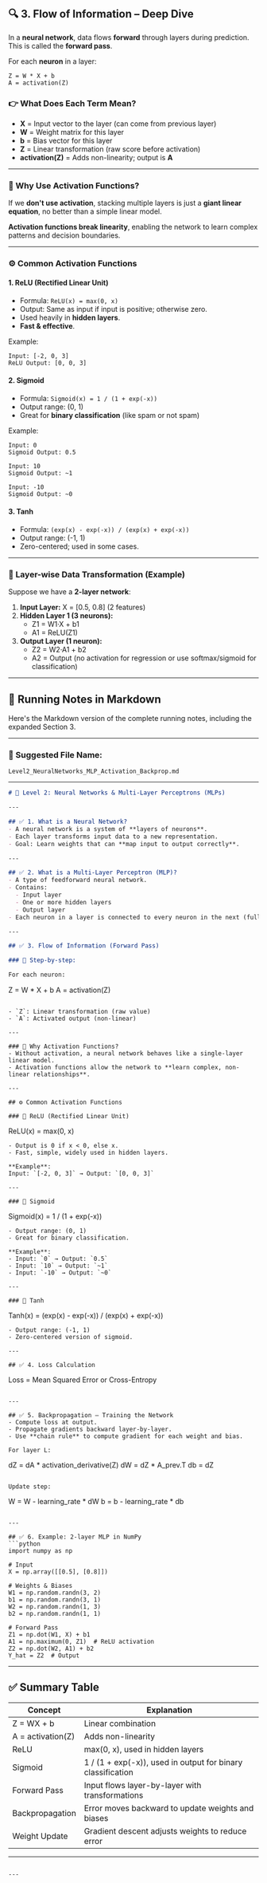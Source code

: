 ## 🔍 3. Flow of Information – Deep Dive

In a **neural network**, data flows **forward** through layers during prediction. This is called the **forward pass**.

For each **neuron** in a layer:

```
Z = W * X + b
A = activation(Z)
```

### 👉 What Does Each Term Mean?

- **X** = Input vector to the layer (can come from previous layer)
- **W** = Weight matrix for this layer
- **b** = Bias vector for this layer
- **Z** = Linear transformation (raw score before activation)
- **activation(Z)** = Adds non-linearity; output is **A**

---

### 🎯 Why Use Activation Functions?

If we **don't use activation**, stacking multiple layers is just a **giant linear equation**, no better than a simple linear model.

**Activation functions break linearity**, enabling the network to learn complex patterns and decision boundaries.

---

### ⚙️ Common Activation Functions

#### 1. **ReLU (Rectified Linear Unit)**
- Formula: `ReLU(x) = max(0, x)`
- Output: Same as input if input is positive; otherwise zero.
- Used heavily in **hidden layers**.
- **Fast & effective**.

Example:
```
Input: [-2, 0, 3]
ReLU Output: [0, 0, 3]
```

#### 2. **Sigmoid**
- Formula: `Sigmoid(x) = 1 / (1 + exp(-x))`
- Output range: (0, 1)
- Great for **binary classification** (like spam or not spam)

Example:
```
Input: 0
Sigmoid Output: 0.5

Input: 10
Sigmoid Output: ~1

Input: -10
Sigmoid Output: ~0
```

#### 3. **Tanh**
- Formula: `(exp(x) - exp(-x)) / (exp(x) + exp(-x))`
- Output range: (-1, 1)
- Zero-centered; used in some cases.

---

### 🧠 Layer-wise Data Transformation (Example)

Suppose we have a **2-layer network**:

1. **Input Layer:** X = [0.5, 0.8] (2 features)
2. **Hidden Layer 1 (3 neurons):**
   - Z1 = W1·X + b1
   - A1 = ReLU(Z1)
3. **Output Layer (1 neuron):**
   - Z2 = W2·A1 + b2
   - A2 = Output (no activation for regression or use softmax/sigmoid for classification)

---

## 📝 Running Notes in Markdown

Here's the Markdown version of the complete running notes, including the expanded Section 3.

---

### 🔖 Suggested File Name:
```
Level2_NeuralNetworks_MLP_Activation_Backprop.md
```

---

```markdown
# 🧠 Level 2: Neural Networks & Multi-Layer Perceptrons (MLPs)

---

## ✅ 1. What is a Neural Network?
- A neural network is a system of **layers of neurons**.
- Each layer transforms input data to a new representation.
- Goal: Learn weights that can **map input to output correctly**.

---

## ✅ 2. What is a Multi-Layer Perceptron (MLP)?
- A type of feedforward neural network.
- Contains:
  - Input layer
  - One or more hidden layers
  - Output layer
- Each neuron in a layer is connected to every neuron in the next (fully connected).

---

## ✅ 3. Flow of Information (Forward Pass)

### 🔄 Step-by-step:

For each neuron:
```
Z = W * X + b
A = activation(Z)
```

- `Z`: Linear transformation (raw value)
- `A`: Activated output (non-linear)

---

### 🔧 Why Activation Functions?
- Without activation, a neural network behaves like a single-layer linear model.
- Activation functions allow the network to **learn complex, non-linear relationships**.

---

## ⚙️ Common Activation Functions

### 🔹 ReLU (Rectified Linear Unit)
```
ReLU(x) = max(0, x)
```
- Output is 0 if x < 0, else x.
- Fast, simple, widely used in hidden layers.

**Example**:
Input: `[-2, 0, 3]` → Output: `[0, 0, 3]`

---

### 🔹 Sigmoid
```
Sigmoid(x) = 1 / (1 + exp(-x))
```
- Output range: (0, 1)
- Great for binary classification.

**Example**:
- Input: `0` → Output: `0.5`
- Input: `10` → Output: `~1`
- Input: `-10` → Output: `~0`

---

### 🔹 Tanh
```
Tanh(x) = (exp(x) - exp(-x)) / (exp(x) + exp(-x))
```
- Output range: (-1, 1)
- Zero-centered version of sigmoid.

---

## ✅ 4. Loss Calculation
```
Loss = Mean Squared Error or Cross-Entropy
```

---

## ✅ 5. Backpropagation – Training the Network
- Compute loss at output.
- Propagate gradients backward layer-by-layer.
- Use **chain rule** to compute gradient for each weight and bias.

For layer L:
```
dZ = dA * activation_derivative(Z)
dW = dZ * A_prev.T
db = dZ
```

Update step:
```
W = W - learning_rate * dW
b = b - learning_rate * db
```

---

## ✅ 6. Example: 2-layer MLP in NumPy
```python
import numpy as np

# Input
X = np.array([[0.5], [0.8]])

# Weights & Biases
W1 = np.random.randn(3, 2)
b1 = np.random.randn(3, 1)
W2 = np.random.randn(1, 3)
b2 = np.random.randn(1, 1)

# Forward Pass
Z1 = np.dot(W1, X) + b1
A1 = np.maximum(0, Z1)  # ReLU activation
Z2 = np.dot(W2, A1) + b2
Y_hat = Z2  # Output
```

---

## ✅ Summary Table

| Concept             | Explanation                                                       |
|--------------------|-------------------------------------------------------------------|
| Z = WX + b         | Linear combination                                                |
| A = activation(Z)  | Adds non-linearity                                                |
| ReLU               | max(0, x), used in hidden layers                                  |
| Sigmoid            | 1 / (1 + exp(-x)), used in output for binary classification       |
| Forward Pass       | Input flows layer-by-layer with transformations                   |
| Backpropagation    | Error moves backward to update weights and biases                 |
| Weight Update      | Gradient descent adjusts weights to reduce error                  |

---
```

---
